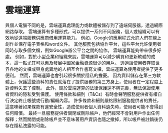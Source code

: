 # 雲端運算

與個人電腦不同的是，雲端運算處理能力或軟體被儲存到了遠端伺服器，透過網際網路存取。 雲端運算有多種形式，可以提供一系列不同服務，個人或組織可以有效地從遠端服務供應商借用運算能力。 例如，Google的應用程式允許人們在線上創作並保存電子表格和word文件。 其他服務包括協作平台，這些平台允許使用者同時存取多個文檔，例如Google辦公平台之間的協作。 雲端運算能夠帶來很多好處。 例如，對於小型企業和組織來說，雲端運算可以減少購買和更新軟體的成本，這一點尤其可以惠及發展中國家金融資源很少的用戶。 透過讓使用者存取世界各地的文檔或與身處異地的人相互合作書寫文檔，雲端運算為使用者提供了更多便利。 然而，雲端運算也會引起很多關於隱私的擔憂。 因為資料儲存在第三方軟體上，保護這些資料的責任就落在了提供服務的第三方身上，使用者在一定程度上對資料失去了控制。 此外，關於雲端運算的法律保護還不夠完善，無法保證使用者資料的隱私受到保護。 使用條款和細則（T\&Cs）有時會聲明服務提供者有權自行決定終止帳號或行動/編輯內容。 許多條款和細則嚴格限制服務提供者的責任，這意味著如果條款有違安全性，造成使用者個人資料遺失時，使用者可能不會得到任何賠償。 最終一旦服務提供者關閉或刪除帳戶，他們經常不會對用戶作出任何解釋；然而關閉或刪除帳戶並不意味著用戶資訊也隨之撤掉，所以帳戶被註銷後仍存在隱私洩露的可能。
